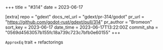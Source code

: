 +++
title = "#314"
date = 2023-06-17

[extra]
repo = "gdext"
docs_rel_url = "gdext/pr-314/godot"
pr_url = "https://github.com/godot-rust/gdext/pull/314"
pr_author = "Bromeon"
sort_key = 2023-06-17
date_time = 2023-06-17T13:22:00Z
commit_sha = "0569d4563057b155fc18a739c723c7bfb0e60155"
+++

`ApproxEq` trait + refactorings
